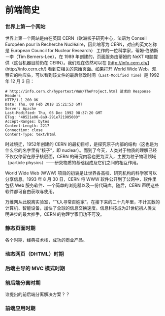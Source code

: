 # 前端简史

### 世界上第一个网站

世界上第一个网站是由在英国 CERN（欧洲核子研究中心，法语为 Conseil Européen pour la Recherche Nucléaire，因此缩写为 CERN，对应的英文名称是 European Council for Nuclear Research） 工作的一位科学家，蒂姆·伯纳斯－李（Tim Berners-Lee），在 1989 年创建的，页面服务由蒂姆的 NeXT 电脑提供（这台机器目前仍在 CERN）。我们现在依然可以在 [http://info.cern.ch/](http://info.cern.ch/) 看到它相关的原始页面。如果打开 [World Wide Web](http://info.cern.ch/hypertext/WWW/TheProject.html)，观察它的响应头，可以看到该文件的最后修改时间（`Last-Modified Time`）是 1992 年 12 月 3 日：

```
# http://info.cern.ch/hypertext/WWW/TheProject.html 请求的 Response Headers
HTTP/1.1 200 OK
Date: Thu, 08 Feb 2018 15:21:53 GMT
Server: Apache
Last-Modified: Thu, 03 Dec 1992 08:37:20 GMT
ETag: "40521e06-8a9-291e721905000"
Accept-Ranges: bytes
Content-Length: 2217
Connection: close
Content-Type: text/html
```

时过境迁，1952年创建的 CERN 的最初目标，是探究原子内部的结构（这也是为什么它的名字里有“核子”，即 nuclear）。而到了今天，人类对于物质的理解已经不仅仅停留在原子核层面，CERN 的研究内容也更为深入，主要为粒子物理领域（particle physics）——研究物质的基础组成及它们之间的相互作用。

World Wide Web (WWW) 项目的初衷是让世界各高校、研究机构的科学家可以分享信息。1993 年 8 月 30 日，CERN 将 WWW 软件公开到了公网中，软件里包括 Web 服务软件、一个简单的浏览器以及一份代码库。随后，CERN 声明这些软件都可自由获取与使用。

万维网从此脱离实验室，“飞入寻常百姓家”。在接下来的二十几年里，不计其数的计算机、智能设备，加快了全球的信息交换速度。信息科技成为21世纪初人类文明进步的最大推手，CERN 的物理学家们功不可没。


### 静态页面时期

各个时期，经典技术栈，成功的商业产品。


### 动态网页（DHTML）时期

### 后端主导的 MVC 模式时期

### 前后端分离时期

谁提出的前后端分离解决方案？？

### 前端应用时期


